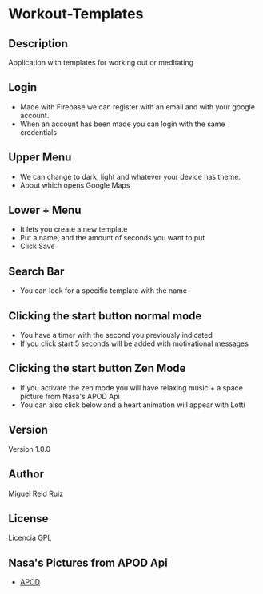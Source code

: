 # Workout-Templates
## Description
Application with templates for working out or meditating
## Login
- Made with Firebase we can register with an email and with your google account.
- When an account has been made you can login with the same credentials
## Upper Menu
- We can change to dark, light and whatever your device has theme.
- About which opens Google Maps
## Lower + Menu
- It lets you create a new template
- Put a name, and the amount of seconds you want to put
- Click Save
## Search Bar
- You can look for a specific template with the name
## Clicking the start button normal mode
- You have a timer with the second you previously indicated
- If you click start 5 seconds will be added with motivational messages
## Clicking the start button Zen Mode
- If you activate the zen mode you will have relaxing music + a space picture from Nasa's APOD Api
- You can also click below and a heart animation will appear with Lotti
## Version
Version 1.0.0
## Author
Miguel Reid Ruiz
## License
Licencia GPL
## Nasa's Pictures from APOD Api
- [APOD](https://apod.nasa.gov/apod/astropix.html)
